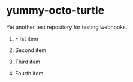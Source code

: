 # yummy-octo-turtle

Yet another test repository for testing webhooks.

1. First item

2. Second item

3. Third item

4. Fourth item
